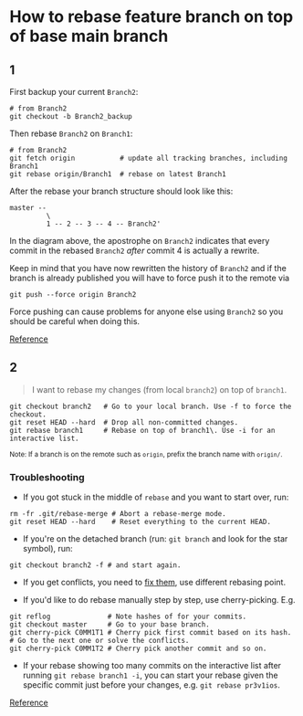 # How to rebase feature branch on top of base main branch

## 1

First backup your current `Branch2`:

```
# from Branch2
git checkout -b Branch2_backup
```

Then rebase `Branch2` on `Branch1`:

```
# from Branch2
git fetch origin           # update all tracking branches, including Branch1
git rebase origin/Branch1  # rebase on latest Branch1
```
After the rebase your branch structure should look like this:

```
master --
         \
         1 -- 2 -- 3 -- 4 -- Branch2'
```

In the diagram above, the apostrophe on `Branch2` indicates that every commit in the rebased `Branch2` _after_ commit 4 is actually a rewrite.

Keep in mind that you have now rewritten the history of `Branch2` and if the branch is already published you will have to force push it to the remote via

```
git push --force origin Branch2
```

Force pushing can cause problems for anyone else using `Branch2` so you should be careful when doing this.

[Reference](https://stackoverflow.com/a/40009875/13621090)

## 2

> I want to rebase my changes (from local `branch2`) on top of `branch1`.

```
git checkout branch2   # Go to your local branch. Use -f to force the checkout.
git reset HEAD --hard  # Drop all non-committed changes.
git rebase branch1     # Rebase on top of branch1\. Use -i for an interactive list.
```

<sup>Note: If a branch is on the remote such as `origin`, prefix the branch name with `origin/`.</sup>

### Troubleshooting

*   If you got stuck in the middle of `rebase` and you want to start over, run:

```
rm -fr .git/rebase-merge # Abort a rebase-merge mode.
git reset HEAD --hard    # Reset everything to the current HEAD.
```

*   If you're on the detached branch (run: `git branch` and look for the star symbol), run:

```
git checkout branch2 -f # and start again.
```

*   If you get conflicts, you need to [fix them](https://stackoverflow.com/a/31835412/55075), use different rebasing point.

*   If you'd like to do rebase manually step by step, use cherry-picking. E.g.

```
git reflog              # Note hashes of for your commits.
git checkout master     # Go to your base branch.
git cherry-pick C0MM1T1 # Cherry pick first commit based on its hash.
# Go to the next one or solve the conflicts.
git cherry-pick C0MM1T2 # Cherry pick another commit and so on.

```

*   If your rebase showing too many commits on the interactive list after running `git rebase branch1 -i`, you can start your rebase given the specific commit just before your changes, e.g. `git rebase pr3v1ios`.

[Reference](https://stackoverflow.com/a/48342680/13621090)